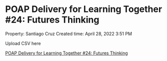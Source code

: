 # POAP Delivery for Learning Together #24: Futures Thinking

Property: Santiago Cruz 
Created time: April 28, 2022 3:51 PM

Upload CSV here

[POAP Delivery for Learning Together #24: Futures Thinking](POAP%20Delivery%20for%20Learning%20Together%20#24%20Futures%20Th%202d43e7e6fb394d0eae84d34d973c4040/POAP%20Delivery%20for%20Learning%20Together%20#24%20Futures%20Th%206be89cb5e6ef4c48aea6b50e9ef936a6.csv)